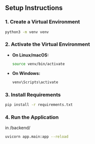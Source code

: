 ## Setup Instructions

### 1. Create a Virtual Environment

```bash
python3 -m venv venv
```

### 2. Activate the Virtual Environment

- **On Linux/macOS:**
  ```bash
  source venv/bin/activate
  ```
- **On Windows:**
  ```bash
  venv\Scripts\activate
  ```

### 3. Install Requirements

```bash
pip install -r requirements.txt
```

### 4. Run the Application

in /backend/

```bash
uvicorn app.main:app --reload
```
